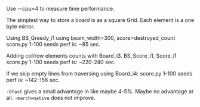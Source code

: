 Use --cpu=4 to measure time performance.

The simplest way to store a board is as a square Grid. 
Each element is a one byte mirror.  

Using BS_Greedy_i1 using beam_width=300, score=destroyed_count 
score.py 1-100 seeds perf is: ~85 sec.

Adding col/row elements counts with Board_i3. BS_Score_i1, Score_i1
score.py 1-100 seeds perf is: ~220-240 sec.

If we skip empty lines from traversing using Board_i4:
score.py 1-100 seeds perf is: ~142-156 sec.

`-Ofast` gives a small advantage in like maybe 4-5%. Maybe no advantage at all.
`-march=native` does not improve.